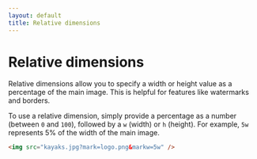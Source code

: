 ```yaml
---
layout: default
title: Relative dimensions
---
```


# Relative dimensions

Relative dimensions allow you to specify a width or height value as a percentage of the main image. This is helpful for features like watermarks and borders.

To use a relative dimension, simply provide a percentage as a number (between `0` and `100`), followed by a `w` (width) or `h` (height). For example, `5w` represents 5% of the width of the main image.

```html
<img src="kayaks.jpg?mark=logo.png&markw=5w" />
```
